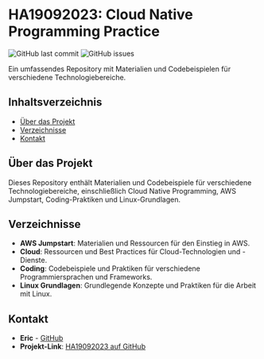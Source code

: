 
# HA19092023: Cloud Native Programming Practice

![GitHub last commit](https://img.shields.io/github/last-commit/eric2122/HA19092023)
![GitHub issues](https://img.shields.io/github/issues/eric2122/HA19092023)

Ein umfassendes Repository mit Materialien und Codebeispielen für verschiedene Technologiebereiche.

## Inhaltsverzeichnis

- [Über das Projekt](#über-das-projekt)
- [Verzeichnisse](#verzeichnisse)
- [Kontakt](#kontakt)

## Über das Projekt

Dieses Repository enthält Materialien und Codebeispiele für verschiedene Technologiebereiche, einschließlich Cloud Native Programming, AWS Jumpstart, Coding-Praktiken und Linux-Grundlagen.

## Verzeichnisse

- **AWS Jumpstart**: Materialien und Ressourcen für den Einstieg in AWS.
- **Cloud**: Ressourcen und Best Practices für Cloud-Technologien und -Dienste.
- **Coding**: Codebeispiele und Praktiken für verschiedene Programmiersprachen und Frameworks.
- **Linux Grundlagen**: Grundlegende Konzepte und Praktiken für die Arbeit mit Linux.

## Kontakt

- **Eric** - [GitHub](https://github.com/eric2122)
- **Projekt-Link**: [HA19092023 auf GitHub](https://github.com/eric2122/HA19092023/tree/cloud-native-programming)
